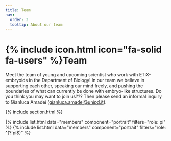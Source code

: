 ```yaml
---
title: Team
nav:
  order: 3
  tooltip: About our team
---
```


# {% include icon.html icon="fa-solid fa-users" %}Team

Meet the team of young and upcoming scientist who work with ETiX-embryoids in the Department of Biology! In our team we believe in supporting each other, speaking our mind freely, and pushing the boundaries of what can currently be done with embryo-like structures. Do you think you may want to join us??? Then please send an informal inquiry to Gianluca Amadei (gianluca.amadei@unipd.it). 

{% include section.html %}

{% include list.html data="members" component="portrait" filters="role: pi" %}
{% include list.html data="members" component="portrait" filters="role: ^(?!pi$)" %}

